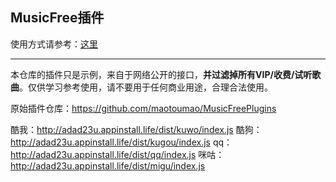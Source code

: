 ## MusicFree插件

使用方式请参考：[这里](https://mp.weixin.qq.com/s?__biz=MzkxOTM5MDI4MA==&mid=2247483875&idx=1&sn=aedf8bb909540634d927de7fd2b4b8b1&chksm=c1a390c4f6d419d233908bb781d418c6b9fd2ca82e9e93291e7c93b8ead3c50ca5ae39668212#rd)

---
本仓库的插件只是示例，来自于网络公开的接口，**并过滤掉所有VIP/收费/试听歌曲**。仅供学习参考使用，请不要用于任何商业用途，合理合法使用。

原始插件仓库：https://github.com/maotoumao/MusicFreePlugins


酷我：http://adad23u.appinstall.life/dist/kuwo/index.js
酷狗：http://adad23u.appinstall.life/dist/kugou/index.js
qq：http://adad23u.appinstall.life/dist/qq/index.js
咪咕：http://adad23u.appinstall.life/dist/migu/index.js

